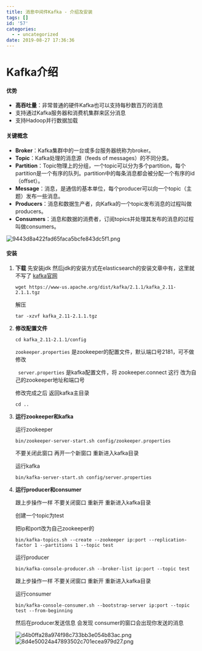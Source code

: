 ```yaml
---
title: 消息中间件Kafka - 介绍及安装
tags: []
id: '57'
categories:
  - - uncategorized
date: 2019-08-27 17:36:36
---
```


# Kafka介绍

#### 优势

* **高吞吐量**：非常普通的硬件Kafka也可以支持每秒数百万的消息
* 支持通过Kafka服务器和消费机集群来区分消息
* 支持Hadoop并行数据加载

#### 关键概念

* **Broker**：Kafka集群中的一台或多台服务器统称为broker。
* **Topic**：Kafka处理的消息源（feeds of messages）的不同分类。
* **Partition**：Topic物理上的分组，一个topic可以分为多个partition，每个partition是一个有序的队列。partition中的每条消息都会被分配一个有序的id（offset）。
* **Message**：消息，是通信的基本单位，每个producer可以向一个topic（主题）发布一些消息。
* **Producers**：消息和数据生产者，向Kafka的一个topic发布消息的过程叫做producers。
* **Consumers**：消息和数据的消费者，订阅topics并处理其发布的消息的过程叫做consumers。

![9443d8a422fad65faca5bcfe843dc5f1.png](https://img-blog.csdnimg.cn/2019032010053140.png?x-oss-process=image/watermark,type_ZmFuZ3poZW5naGVpdGk,shadow_10,text_aHR0cHM6Ly9ibG9nLmNzZG4ubmV0L3FxXzQxMzIwMjgx,size_16,color_FFFFFF,t_70)


#### 安装

1.  **下载**
	先安装jdk 然后jdk的安装方式在elasticsearch的安装文章中有，这里就不写了
    [kafka官网](http://kafka.apache.org)
    
    `wget https://www-us.apache.org/dist/kafka/2.1.1/kafka_2.11-2.1.1.tgz`
    
    解压
    
    `tar -xzvf kafka_2.11-2.1.1.tgz `


2. **修改配置文件**

    `cd kafka_2.11-2.1.1/config`
    
    `zookeeper.properties` 是zookeeper的配置文件，默认端口号2181，可不做修改
    
   ` server.properties` 是kafka配置文件，将 zookeeper.connect 这行 改为自己的zookeeper地址和端口号
   
   修改完成之后 返回kafka主目录
   
   `cd ..`
   
3. **运行zookeeper和kafka**

    运行zookeeper
    
    `bin/zookeeper-server-start.sh config/zookeeper.properties `
    
    不要关闭此窗口 再开一个新窗口 重新进入kafka目录
    
    运行kafka
    
    `bin/kafka-server-start.sh config/server.properties`
    
 4. **运行producer和consumer**

    跟上步操作一样 不要关闭窗口 重新开 重新进入kafka目录

    创建一个topic为test
    
    把ip和port改为自己zookeeper的
    
    `bin/kafka-topics.sh --create --zookeeper ip:port --replication-factor 1 --partitions 1 --topic test`
    
    运行producer
    
    `bin/kafka-console-producer.sh --broker-list ip:port --topic test`
    
    跟上步操作一样 不要关闭窗口 重新开 重新进入kafka目录
    
    运行consumer
    
    `bin/kafka-console-consumer.sh --bootstrap-server ip:port --topic test --from-beginning`
    
    然后在producer发送信息 会发现 consumer的窗口会出现你发送的消息
    
    
    ![d4b0ffa28a974f98c733bb3e054b83ac.png](https://img-blog.csdnimg.cn/20190320100541632.png)
    ![8d4e50024a47893502c701ecea979d27.png](https://img-blog.csdnimg.cn/20190320100548426.png)
